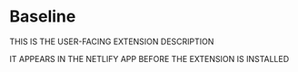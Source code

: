 # Baseline

THIS IS THE USER-FACING EXTENSION DESCRIPTION

IT APPEARS IN THE NETLIFY APP BEFORE THE EXTENSION IS INSTALLED